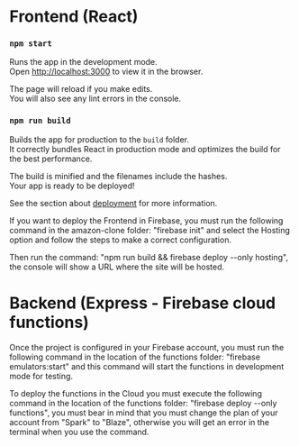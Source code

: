 # Frontend (React)

### `npm start`

Runs the app in the development mode.\
Open [http://localhost:3000](http://localhost:3000) to view it in the browser.

The page will reload if you make edits.\
You will also see any lint errors in the console.

### `npm run build`

Builds the app for production to the `build` folder.\
It correctly bundles React in production mode and optimizes the build for the best performance.

The build is minified and the filenames include the hashes.\
Your app is ready to be deployed!

See the section about [deployment](https://facebook.github.io/create-react-app/docs/deployment) for more information.

If you want to deploy the Frontend in Firebase, you must run the following command in the amazon-clone folder: "firebase init" and select the Hosting option and follow the steps to make a correct configuration.

Then run the command: "npm run build && firebase deploy --only hosting", the console will show a URL where the site will be hosted.

# Backend (Express - Firebase cloud functions)

Once the project is configured in your Firebase account, you must run the following command in the location of the functions folder: "firebase emulators:start" and this command will start the functions in development mode for testing.

To deploy the functions in the Cloud you must execute the following command in the location of the functions folder: "firebase deploy --only functions", you must bear in mind that you must change the plan of your account from "Spark" to "Blaze", otherwise you will get an error in the terminal when you use the command.
